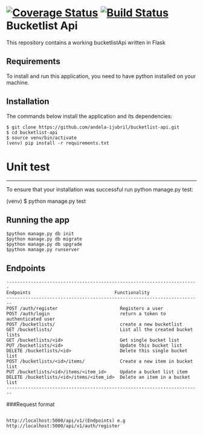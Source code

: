 [![Coverage Status](https://coveralls.io/repos/andela-ijubril/bucketlist-api/badge.svg?branch=master&service=github)](https://coveralls.io/github/andela-ijubril/bucketlist-api?branch=master)
[![Build Status](https://travis-ci.org/andela-ijubril/bucketlist-api.svg?branch=master)](https://travis-ci.org/andela-ijubril/bucketlist-api)
Bucketlist Api
===============

This repository contains a working bucketlistApi written in Flask

Requirements
------------
To install and run this application, you need to have python installed on your machine.

Installation
------------

The commands below install the application and its dependencies:

    $ git clone https://github.com/andela-ijubril/bucketlist-api.git
    $ cd bucketlist-api    
    $ source venv/bin/activate
    (venv) pip install -r requirements.txt

Unit test
=========
-----------

To ensure that your installation was successful run python manage.py test:

(venv) $ python manage.py test

Running the app
---------------

    $python manage.py db init
    $python manage.py db migrate
    $python manage.py db upgrade
    $python manage.py runserver


Endpoints
------------

        
    -----------------------------------------------------------------------
    Endpoints                               Functionality
    ------------------------------------------------------------------------
    POST /auth/register                       Registers a user 
    POST /auth/login                          return a token to authenticated user 
    POST /bucketlists/                        create a new bucketlist 
    GET /bucketlists/                         List all the created bucket lists       
    GET /bucketlists/<id>                     Get single bucket list       
    PUT /bucketlists/<id>                     Update this bucket list   
    DELETE /bucketlists/<id>                  Delete this single bucket list   
    POST /bucketlists/<id>/items/             Create a new item in bucket list
    PUT /bucketlists/<id>/items/<item_id>     Update a bucket list item
    DELETE /bucketlists/<id>/items/<item_id>  Delete an item in a bucket list    
    ------------------------------------------------------------------------
   


###Request format
```

http://localhost:5000/api/v1/(Endpoints) e.g http://localhost:5000/api/v1/auth/register


```